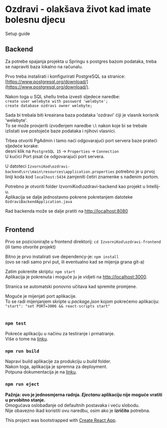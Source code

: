 # Ozdravi - olakšava život kad imate bolesnu djecu 

Setup guide

## Backend

Za potrebe spajanja projekta u Springu s postgres bazom podataka, treba se napraviti baza lokalno na računalu.

Prvo treba instalirati i konfigurirati PostgreSQL sa stranice: [https://www.postgresql.org/download/](https://www.postgresql.org/download/).

Nakon toga u SQL shellu treba izvesti sljedece naredbe: \
`create user welebyte with password 'welebyte';` \
`create database ozdravi owner welebyte;` 

Sada bi trebala biti kreairana baza podataka 'ozdravi' ćiji je vlasnik korisnik 'welebyte'. \
To se može provjeriti izvođenjem naredbe `\l` nakon koje bi se trebale \
izlistati sve postojeće baze podataka i njihovi vlasnici. 

Trbea otvoriti PgAdmin i tamo naći odgovarajući port servera baze prateći sljedeće korake: \
desni klik na `PostgreSQL 15` ->  `Properties` -> `Connection` \
U kućici Port pisat će odgovarajući port servera.

U datoteci `IzvorniKod\ozdravi-backend\src\main\resources\application.properties` potrebno je u prvoj 
liniji koda kod `localhost:5434` zamjeniti četiri znamenke s nađenim portom.

Potrebno je otvoriti folder IzvorniKod\ozdravi-backend kao projekt u Intellij-u. \
Aplikacija se dalje jednostavno pokrene pokretanjem datoteke `OzdraviBackendApplication.java`

Rad backenda može se dalje pratiti na [http://localhost:8080](http://localhost:8080)

#

## Frontend

Prvo se pozicionirajte u frontend direktorij: `cd IzvorniKod\ozdravi-frontend` \
(ili tamo otvorite projekt)

Bitno je prvo instalirati sve dependency-je: `npm install` \
(ovo se radi samo prvi put, ili eventualno kad se mijenja grana git-a)

Zatim pokrenite skriptu:
`npm start` \
Aplikacija je pokrenuta i moguće ju je vidjeti na [http://localhost:3000](http://localhost:3000).

Stranica se automatski ponovno učitava kad spremite promjene. 

Moguće je mijenjati port aplikacije. \
To se radi mijenjanjem skripte u *package.json* kojom pokrećemo aplikaciju: \
 `"start": "set PORT=3006 && react-scripts start"`

#

### `npm test`
Pokreće aplikaciju u načinu za testiranje i prmatranje. \
Više o tome na [linku](https://facebook.github.io/create-react-app/docs/running-tests).


### `npm run build`
Napravi build aplikacije za produkciju u *build* folder. \
Nakon toga, aplikacija je spremna za deployment. \
Potpuna dokumentacija je na [linku](https://facebook.github.io/create-react-app/docs/deployment).

### `npm run eject`
**Pažnja: ovo je jednosmjerna radnja. *Ejectanu* aplikaciju nije moguće vratiti u prvobitno stanje.** \
Omogućava oslobađanje od defaultnih postavaka i veću slobodu. \
Nije obavezno ikad koristiti ovu naredbu, osim ako je **izričito** potrebna.


This project was bootstrapped with [Create React App](https://github.com/facebook/create-react-app).
